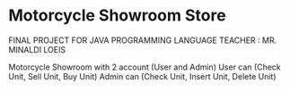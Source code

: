 # Motorcycle Showroom Store
FINAL PROJECT FOR JAVA
PROGRAMMING LANGUAGE
TEACHER : MR. MINALDI LOEIS

Motorcycle Showroom with 2 account (User and Admin)
User can (Check Unit, Sell Unit, Buy Unit)
Admin can (Check Unit, Insert Unit, Delete Unit)
